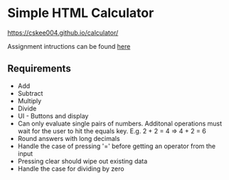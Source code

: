 # Simple HTML Calculator 

https://cskee004.github.io/calculator/

Assignment intructions can be found [here](https://www.theodinproject.com/lessons/foundations-calculator) 

## Requirements 
* Add
* Subtract
* Multiply
* Divide 
* UI - Buttons and display 
* Can only evaluate single pairs of numbers. Additonal operations must wait for the user to hit the equals key. E.g. 2 + 2 = 4 => 4 + 2 = 6
* Round answers with long decimals 
* Handle the case of pressing '=' before getting an operator from the input 
* Pressing clear should wipe out existing data 
* Handle the case for dividing by zero 


